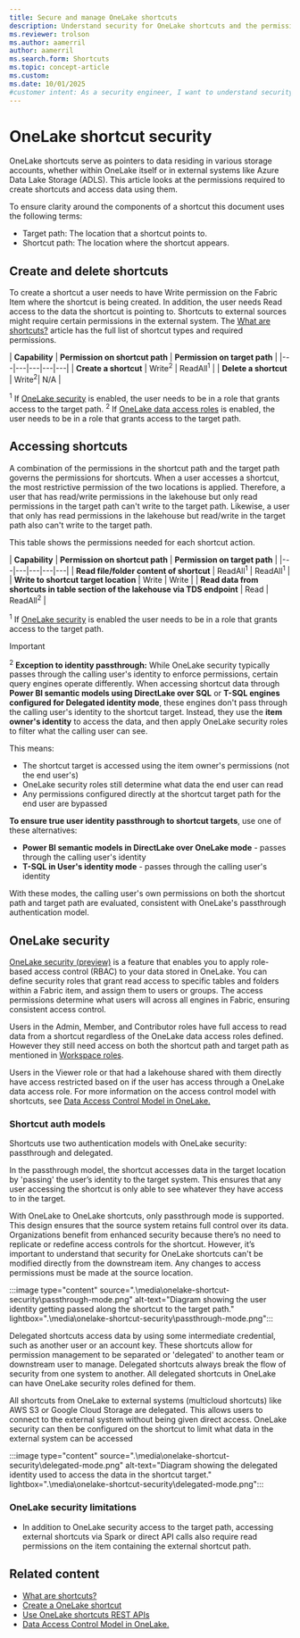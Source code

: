 ```yaml
---
title: Secure and manage OneLake shortcuts
description: Understand security for OneLake shortcuts and the permissions required for shortcut creation and data access.
ms.reviewer: trolson
ms.author: aamerril
author: aamerril
ms.search.form: Shortcuts
ms.topic: concept-article
ms.custom:
ms.date: 10/01/2025
#customer intent: As a security engineer, I want to understand security for OneLake shortcuts so that I can secure access to my data using roles and permissions.
---
```


# OneLake shortcut security

OneLake shortcuts serve as pointers to data residing in various storage accounts, whether within OneLake itself or in external systems like Azure Data Lake Storage (ADLS). This article looks at the permissions required to create shortcuts and access data using them.

To ensure clarity around the components of a shortcut this document uses the following terms:

* Target path: The location that a shortcut points to.
* Shortcut path: The location where the shortcut appears.

## Create and delete shortcuts

To create a shortcut a user needs to have Write permission on the Fabric Item where the shortcut is being created. In addition, the user needs Read access to the data the shortcut is pointing to. Shortcuts to external sources might require certain permissions in the external system. The [What are shortcuts?](./onelake-shortcuts.md) article has the full list of shortcut types and required permissions.

| **Capability** | **Permission on shortcut path** | **Permission on target path** |
|---|---|---|---|---|
| **Create a shortcut** | Write<sup>2</sup> | ReadAll<sup>1</sup> |
| **Delete a shortcut** | Write<sup>2</sup>| N/A |

<sup>1</sup> If [OneLake security](./security/get-started-onelake-security.md) is enabled, the user needs to be in a role that grants access to the target path.
<sup>2</sup> If [OneLake data access roles](./security/get-started-onelake-security.md) is enabled, the user needs to be in a role that grants access to the target path.

## Accessing shortcuts

A combination of the permissions in the shortcut path and the target path governs the permissions for shortcuts. When a user accesses a shortcut, the most restrictive permission of the two locations is applied. Therefore, a user that has read/write permissions in the lakehouse but only read permissions in the target path can't write to the target path. Likewise, a user that only has read permissions in the lakehouse but read/write in the target path also can't write to the target path.

This table shows the permissions needed for each shortcut action.

| **Capability** | **Permission on shortcut path** | **Permission on target path** |
|---|---|---|---|---|
| **Read file/folder content of shortcut** | ReadAll<sup>1</sup> | ReadAll<sup>1</sup> |
| **Write to shortcut target location** | Write | Write |
| **Read data from shortcuts in table section of the lakehouse via TDS endpoint** | Read | ReadAll<sup>2</sup> |

<sup>1</sup> If [OneLake security](./security/get-started-onelake-security.md) is enabled the user needs to be in a role that grants access to the target path.

> [!IMPORTANT]
> <sup>2</sup> **Exception to identity passthrough:** While OneLake security typically passes through the calling user's identity to enforce permissions, certain query engines operate differently. When accessing shortcut data through **Power BI semantic models using DirectLake over SQL** or **T-SQL engines configured for Delegated identity mode**, these engines don't pass through the calling user's identity to the shortcut target. Instead, they use the **item owner's identity** to access the data, and then apply OneLake security roles to filter what the calling user can see.
>
> This means:
> - The shortcut target is accessed using the item owner's permissions (not the end user's)
> - OneLake security roles still determine what data the end user can read
> - Any permissions configured directly at the shortcut target path for the end user are bypassed
>
> **To ensure true user identity passthrough to shortcut targets**, use one of these alternatives:
> - **Power BI semantic models in DirectLake over OneLake mode** - passes through the calling user's identity
> - **T-SQL in User's identity mode** - passes through the calling user's identity
>
> With these modes, the calling user's own permissions on both the shortcut path and target path are evaluated, consistent with OneLake's passthrough authentication model.

## OneLake security

[OneLake security (preview)](./security/get-started-onelake-security.md) is a feature that enables you to apply role-based access control (RBAC) to your data stored in OneLake. You can define security roles that grant read access to specific tables and folders within a Fabric item, and assign them to users or groups. The access permissions determine what users will across all engines in Fabric, ensuring consistent access control.

Users in the Admin, Member, and Contributor roles have full access to read data from a shortcut regardless of the OneLake data access roles defined. However they still need access on both the shortcut path and target path as mentioned in [Workspace roles](./security/get-started-security.md#workspace-permissions).

Users in the Viewer role or that had a lakehouse shared with them directly have access restricted based on if the user has access through a OneLake data access role. For more information on the access control model with shortcuts, see [Data Access Control Model in OneLake.](./security/data-access-control-model.md#shortcuts)

### Shortcut auth models

Shortcuts use two authentication models with OneLake security: passthrough and delegated.

In the passthrough model, the shortcut accesses data in the target location by 'passing' the user’s identity to the target system. This ensures that any user accessing the shortcut is only able to see whatever they have access to in the target.

With OneLake to OneLake shortcuts, only passthrough mode is supported. This design ensures that the source system retains full control over its data. Organizations benefit from enhanced security because there’s no need to replicate or redefine access controls for the shortcut. However, it’s important to understand that security for OneLake shortcuts can't be modified directly from the downstream item. Any changes to access permissions must be made at the source location.

:::image type="content" source=".\media\onelake-shortcut-security\passthrough-mode.png" alt-text="Diagram showing the user identity getting passed along the shortcut to the target path." lightbox=".\media\onelake-shortcut-security\passthrough-mode.png":::

Delegated shortcuts access data by using some intermediate credential, such as another user or an account key. These shortcuts allow for permission management to be separated or 'delegated' to another team or downstream user to manage. Delegated shortcuts always break the flow of security from one system to another. All delegated shortcuts in OneLake can have OneLake security roles defined for them.

All shortcuts from OneLake to external systems (multicloud shortcuts) like AWS S3 or Google Cloud Storage are delegated. This allows users to connect to the external system without being given direct access. OneLake security can then be configured on the shortcut to limit what data in the external system can be accessed

:::image type="content" source=".\media\onelake-shortcut-security\delegated-mode.png" alt-text="Diagram showing the delegated identity used to access the data in the shortcut target." lightbox=".\media\onelake-shortcut-security\delegated-mode.png":::

### OneLake security limitations

* In addition to OneLake security access to the target path, accessing external shortcuts via Spark or direct API calls also require read permissions on the item containing the external shortcut path.

## Related content

* [What are shortcuts?](./onelake-shortcuts.md)
* [Create a OneLake shortcut](create-onelake-shortcut.md)
* [Use OneLake shortcuts REST APIs](onelake-shortcuts-rest-api.md)
* [Data Access Control Model in OneLake.](./security/data-access-control-model.md#shortcuts)
